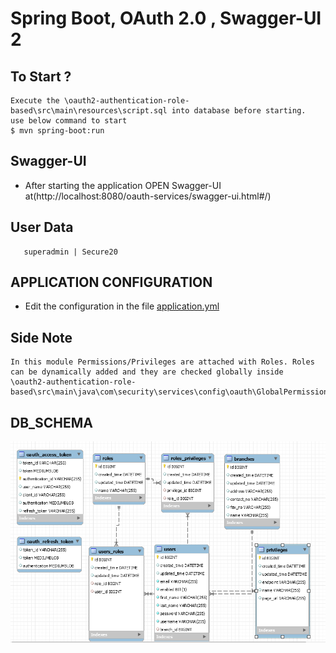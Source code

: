 # Spring Boot, OAuth 2.0 , Swagger-UI 2

## To Start ?

```
Execute the \oauth2-authentication-role-based\src\main\resources\script.sql into database before starting.
use below command to start
$ mvn spring-boot:run
```

## Swagger-UI
* After starting the application OPEN Swagger-UI at(http://localhost:8080/oauth-services/swagger-ui.html#/)


## User Data

```
   superadmin | Secure20
```

## APPLICATION CONFIGURATION
* Edit the configuration in the file [application.yml](/oauth2-authentication-role-based/src/main/resources/application.yml)


## Side Note
```
In this module Permissions/Privileges are attached with Roles. Roles can be dynamically added and they are checked globally inside 
\oauth2-authentication-role-based\src\main\java\com\security\services\config\oauth\GlobalPermissionEvaluator.java
```

## DB_SCHEMA
![DB_SCHEMA](https://raw.githubusercontent.com/qasimnawaz94/oauth2-authentication-role-based/master/src/main/resources/images/DB_SCHEMA.PNG)


